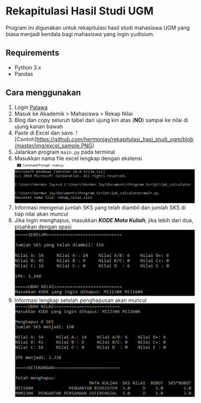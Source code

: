 # Rekapitulasi Hasil Studi UGM
Program ini digunakan untuk rekapitulasi hasil studi mahasiswa UGM yang biasa menjadi kendala bagi mahasiswa yang ingin yudisium.

## Requirements
* Python 3.x
* Pandas

## Cara menggunakan
  1. Login [Palawa](https://palawa.ugm.ac.id/v14/index.php/system/auth/)
  2. Masuk ke Akademik > Mahasiswa > Rekap Nilai
  3. Blog dan copy seluruh tabel dari ujung kiri atas (**NO**) sampai ke nilai di ujung kanan bawah
  4. Paste di Excel dan save.
     ![Contoh]https://github.com/hermonjay/rekapitulasi_hasi_studi_ugm/blob/master/img/excel_sample.PNG)
  5. Jalankan program ```main.py``` pada terminal
  6. Masukkan nama file excel lengkap dengan ekstensi
     ![Contoh](https://github.com/hermonjay/rekapitulasi_hasi_studi_ugm/blob/master/img/input_sample_1.PNG)
  7. Informasi mengenai jumlah SKS yang telah diambil dan jumlah SKS di tiap nilai akan muncul     
  8. Jika ingin menghapus, masukkan ***KODE Mata Kuliah***, jika lebih dari dua, pisahkan dengan spasi
     ![Contoh](https://github.com/hermonjay/rekapitulasi_hasi_studi_ugm/blob/master/img/input_sample_2.PNG)
  9. Informasi lengkap setelah penghapusan akan muncul  
     ![Contoh](https://github.com/hermonjay/rekapitulasi_hasi_studi_ugm/blob/master/img/input_sample_3.PNG)
